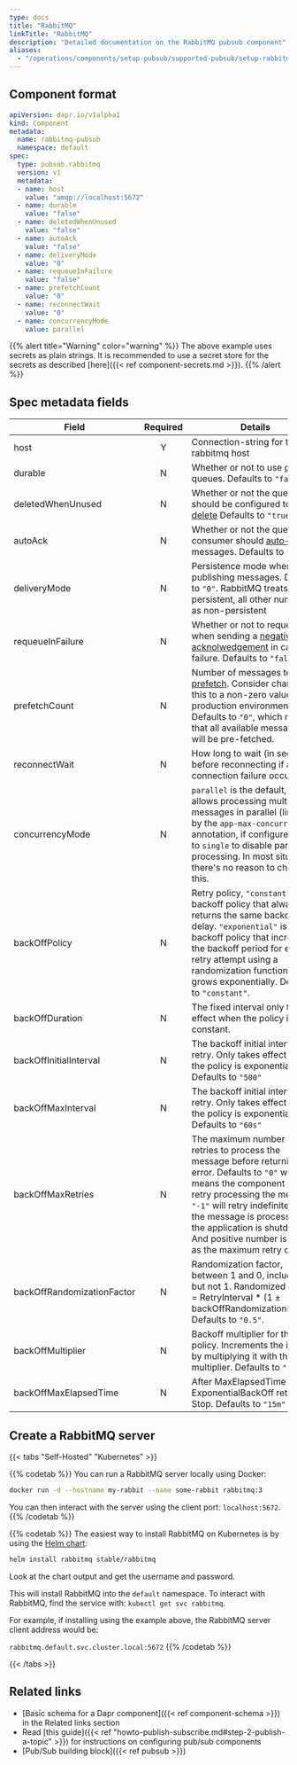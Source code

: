 ```yaml
---
type: docs
title: "RabbitMQ"
linkTitle: "RabbitMQ"
description: "Detailed documentation on the RabbitMQ pubsub component"
aliases:
  - "/operations/components/setup-pubsub/supported-pubsub/setup-rabbitmq/"
---
```


## Component format

```yaml
apiVersion: dapr.io/v1alpha1
kind: Component
metadata:
  name: rabbitmq-pubsub
  namespace: default
spec:
  type: pubsub.rabbitmq
  version: v1
  metadata:
  - name: host
    value: "amqp://localhost:5672"
  - name: durable
    value: "false"
  - name: deletedWhenUnused
    value: "false"
  - name: autoAck
    value: "false"
  - name: deliveryMode
    value: "0"
  - name: requeueInFailure
    value: "false"
  - name: prefetchCount
    value: "0"
  - name: reconnectWait
    value: "0"
  - name: concurrencyMode
    value: parallel
```
{{% alert title="Warning" color="warning" %}}
The above example uses secrets as plain strings. It is recommended to use a secret store for the secrets as described [here]({{< ref component-secrets.md >}}).
{{% /alert %}}

## Spec metadata fields

| Field              | Required | Details | Example |
|--------------------|:--------:|---------|---------|
| host               | Y        | Connection-string for the rabbitmq host  | `amqp://user:pass@localhost:5672`
| durable            | N        | Whether or not to use [durable](https://www.rabbitmq.com/queues.html#durability) queues. Defaults to `"false"`  | `"true"`, `"false"`
| deletedWhenUnused  | N        | Whether or not the queue should be configured to [auto-delete](https://www.rabbitmq.com/queues.html) Defaults to `"true"` | `"true"`, `"false"`
| autoAck  | N        | Whether or not the queue consumer should [auto-ack](https://www.rabbitmq.com/confirms.html) messages. Defaults to `"false"` | `"true"`, `"false"`
| deliveryMode  | N        | Persistence mode when publishing messages. Defaults to `"0"`. RabbitMQ treats `"2"` as persistent, all other numbers as non-persistent | `"0"`, `"2"`
| requeueInFailure  | N        | Whether or not to requeue when sending a [negative acknolwedgement](https://www.rabbitmq.com/nack.html) in case of a failure. Defaults to `"false"` | `"true"`, `"false"`
| prefetchCount  | N        | Number of messages to [prefetch](https://www.rabbitmq.com/consumer-prefetch.html). Consider changing this to a non-zero value for production environments. Defaults to `"0"`, which means that all available messages will be pre-fetched. | `"2"`
| reconnectWait  | N        | How long to wait (in seconds) before reconnecting if a connection failure occurs | `"0"`
| concurrencyMode | N        | `parallel` is the default, and allows processing multiple messages in parallel (limited by the `app-max-concurrency` annotation, if configured). Set to `single` to disable parallel processing. In most situations there's no reason to change this. | `parallel`, `single`
| backOffPolicy              | N        | Retry policy, `"constant"` is a backoff policy that always returns the same backoff delay. `"exponential"` is a backoff policy that increases the backoff period for each retry attempt using a randomization function that grows exponentially. Defaults to `"constant"`. | `constant`、`exponential` |
| backOffDuration            | N        | The fixed interval only takes effect when the policy is constant. | `"5s"`、`"5000"`                  |
| backOffInitialInterval     | N        | The backoff initial interval on retry. Only takes effect when the policy is exponential. Defaults to `"500"`                         | `"50"`                       |
| backOffMaxInterval         | N        | The backoff initial interval on retry. Only takes effect when the policy is exponential. Defaults to `"60s"`     | `"60000"`                     |
| backOffMaxRetries          | N        | The maximum number of retries to process the message before returning an error. Defaults to `"0"` which means the component will not retry processing the message. `"-1"` will retry indefinitely until the message is processed or the application is shutdown. And positive number is treated as the maximum retry count. | `"3"` |
| backOffRandomizationFactor | N        | Randomization factor, between 1 and 0, including 0 but not 1. Randomized interval = RetryInterval * (1 ± backOffRandomizationFactor). Defaults to `"0.5"`.                 | `"0.5"`                       |
| backOffMultiplier          | N        | Backoff multiplier for the policy. Increments the interval by multiplying it with the multiplier. Defaults to `"1.5"`         | `"1.5"`      |
| backOffMaxElapsedTime      | N        | After MaxElapsedTime the ExponentialBackOff returns Stop. Defaults to `"15m"` | `"15m"` |


## Create a RabbitMQ server

{{< tabs "Self-Hosted" "Kubernetes" >}}

{{% codetab %}}
You can run a RabbitMQ server locally using Docker:

```bash
docker run -d --hostname my-rabbit --name some-rabbit rabbitmq:3
```

You can then interact with the server using the client port: `localhost:5672`.
{{% /codetab %}}

{{% codetab %}}
The easiest way to install RabbitMQ on Kubernetes is by using the [Helm chart](https://github.com/helm/charts/tree/master/stable/rabbitmq):

```bash
helm install rabbitmq stable/rabbitmq
```

Look at the chart output and get the username and password.

This will install RabbitMQ into the `default` namespace.
To interact with RabbitMQ, find the service with: `kubectl get svc rabbitmq`.

For example, if installing using the example above, the RabbitMQ server client address would be:

`rabbitmq.default.svc.cluster.local:5672`
{{% /codetab %}}

{{< /tabs >}}


## Related links
- [Basic schema for a Dapr component]({{< ref component-schema >}}) in the Related links section
- Read [this guide]({{< ref "howto-publish-subscribe.md#step-2-publish-a-topic" >}}) for instructions on configuring pub/sub components
- [Pub/Sub building block]({{< ref pubsub >}})
